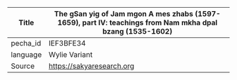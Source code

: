 |Title | The gSan yig of Jam mgon A mes zhabs (1597-1659), part IV: teachings from Nam mkha dpal bzang (1535-1602) 
| --- | --- 
|pecha_id | IEF3BFE34
|language | Wylie Variant
|Source | https://sakyaresearch.org